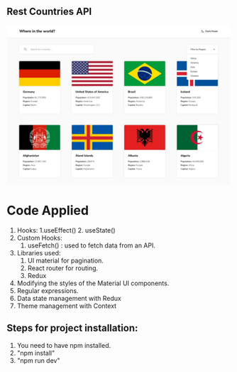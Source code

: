 ## Rest Countries API

![Desktop image](src\assets\desktop-img.jpg)

# Code Applied

1. Hooks:
    1.useEffect()
    2. useState()
2. Custom Hooks:
    1. useFetch() : used to fetch data from an API.
3. Libraries used:
    1. UI material for pagination.
    2. React router for routing.
    3. Redux
4. Modifying the styles of the Material UI components.
5. Regular expressions.
6. Data state management with Redux
7. Theme management with Context

## Steps for project installation:
1. You need to have npm installed.
2. "npm install"
3. "npm run dev"

